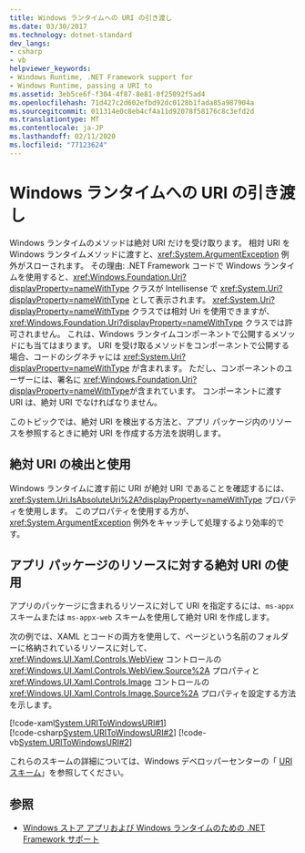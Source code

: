 ```yaml
---
title: Windows ランタイムへの URI の引き渡し
ms.date: 03/30/2017
ms.technology: dotnet-standard
dev_langs:
- csharp
- vb
helpviewer_keywords:
- Windows Runtime, .NET Framework support for
- Windows Runtime, passing a URI to
ms.assetid: 3eb5ce6f-f304-4f87-8e81-0f25092f5ad4
ms.openlocfilehash: 71d427c2d602efbd92dc0128b1fada85a987904a
ms.sourcegitcommit: 011314e0c8eb4cf4a11d92078f58176c8c3efd2d
ms.translationtype: MT
ms.contentlocale: ja-JP
ms.lasthandoff: 02/11/2020
ms.locfileid: "77123624"
---
```

# <a name="passing-a-uri-to-the-windows-runtime"></a>Windows ランタイムへの URI の引き渡し
Windows ランタイムのメソッドは絶対 URI だけを受け取ります。 相対 URI を Windows ランタイムメソッドに渡すと、<xref:System.ArgumentException> 例外がスローされます。 その理由: .NET Framework コードで Windows ランタイムを使用すると、<xref:Windows.Foundation.Uri?displayProperty=nameWithType> クラスが Intellisense で <xref:System.Uri?displayProperty=nameWithType> として表示されます。 <xref:System.Uri?displayProperty=nameWithType> クラスでは相対 Uri を使用できますが、<xref:Windows.Foundation.Uri?displayProperty=nameWithType> クラスでは許可されません。 これは、Windows ランタイムコンポーネントで公開するメソッドにも当てはまります。 URI を受け取るメソッドをコンポーネントで公開する場合、コードのシグネチャには <xref:System.Uri?displayProperty=nameWithType> が含まれます。 ただし、コンポーネントのユーザーには、署名に <xref:Windows.Foundation.Uri?displayProperty=nameWithType>が含まれています。 コンポーネントに渡す URI は、絶対 URI でなければなりません。  
  
このトピックでは、絶対 URI を検出する方法と、アプリ パッケージ内のリソースを参照するときに絶対 URI を作成する方法を説明します。  
  
## <a name="detecting-and-using-an-absolute-uri"></a>絶対 URI の検出と使用  
Windows ランタイムに渡す前に URI が絶対 URI であることを確認するには、<xref:System.Uri.IsAbsoluteUri%2A?displayProperty=nameWithType> プロパティを使用します。 このプロパティを使用する方が、<xref:System.ArgumentException> 例外をキャッチして処理するより効率的です。  
  
## <a name="using-an-absolute-uri-for-a-resource-in-the-app-package"></a>アプリ パッケージのリソースに対する絶対 URI の使用  
アプリのパッケージに含まれるリソースに対して URI を指定するには、`ms-appx` スキームまたは `ms-appx-web` スキームを使用して絶対 URI を作成します。  
  
次の例では、XAML とコードの両方を使用して、ページという名前のフォルダーに格納されているリソースに対して、<xref:Windows.UI.Xaml.Controls.WebView> コントロールの <xref:Windows.UI.Xaml.Controls.WebView.Source%2A> プロパティと <xref:Windows.UI.Xaml.Controls.Image> コントロールの <xref:Windows.UI.Xaml.Controls.Image.Source%2A> プロパティを設定する方法を示します。  
  
[!code-xaml[System.URIToWindowsURI#1](../../../samples/snippets/csharp/VS_Snippets_CLR_System/system.uritowindowsuri/cs/mainpage.xaml#1)]  
[!code-csharp[System.URIToWindowsURI#2](../../../samples/snippets/csharp/VS_Snippets_CLR_System/system.uritowindowsuri/cs/mainpage.xaml.cs#2)]
[!code-vb[System.URIToWindowsURI#2](../../../samples/snippets/visualbasic/VS_Snippets_CLR_System/system.uritowindowsuri/vb/mainpage.xaml.vb#2)]  
  
これらのスキームの詳細については、Windows デベロッパーセンターの「 [URI スキーム](/windows/uwp/app-resources/uri-schemes)」を参照してください。  
  
## <a name="see-also"></a>参照

- [Windows ストア アプリおよび Windows ランタイムのための .NET Framework サポート](../../../docs/standard/cross-platform/support-for-windows-store-apps-and-windows-runtime.md)
